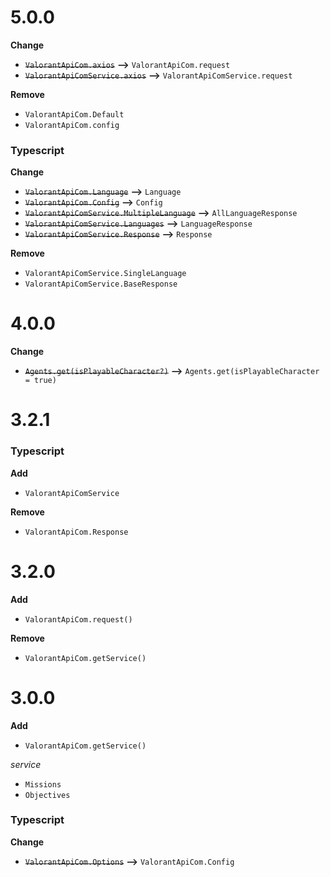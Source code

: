 # 5.0.0

**Change**

-   ~~`ValorantApiCom.axios`~~ **-->** `ValorantApiCom.request`
-   ~~`ValorantApiComService.axios`~~ **-->** `ValorantApiComService.request`

**Remove**

-   `ValorantApiCom.Default`
-   `ValorantApiCom.config`

### Typescript

**Change**

-   ~~`ValorantApiCom.Language`~~ **-->** `Language`
-   ~~`ValorantApiCom.Config`~~ **-->** `Config`
-   ~~`ValorantApiComService.MultipleLanguage`~~ **-->** `AllLanguageResponse`
-   ~~`ValorantApiComService.Languages`~~ **-->** `LanguageResponse`
-   ~~`ValorantApiComService.Response`~~ **-->** `Response`

**Remove**

-   `ValorantApiComService.SingleLanguage`
-   `ValorantApiComService.BaseResponse`

# 4.0.0

**Change**

-   ~~`Agents.get(isPlayableCharacter?)`~~ **-->** `Agents.get(isPlayableCharacter = true)`

# 3.2.1

### Typescript

**Add**

-   `ValorantApiComService`

**Remove**

-   `ValorantApiCom.Response`

# 3.2.0

**Add**

-   `ValorantApiCom.request()`

**Remove**

-   `ValorantApiCom.getService()`

# 3.0.0

**Add**

-   `ValorantApiCom.getService()`

_service_

-   `Missions`
-   `Objectives`

### Typescript

**Change**

-   ~~`ValorantApiCom.Options`~~ **-->** `ValorantApiCom.Config`
